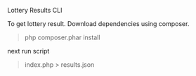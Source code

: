 Lottery Results CLI

To get lottery result. Download dependencies using composer.

> php composer.phar install

next run script

> index.php > results.json
